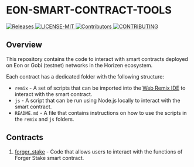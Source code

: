 # EON-SMART-CONTRACT-TOOLS
<p >
    <a href= "https://github.com/HorizenOfficial/eon-smartcontract-tools/releases">
        <img src="https://img.shields.io/badge/release-2.0.0-red" alt="Releases">
    </a>
    <a href="https://github.com/HorizenOfficial/eon-smartcontract-tools/blob/main/LICENSE">
        <img src="https://img.shields.io/badge/license-MIT-blue" alt="LICENSE-MIT">
    </a>
    <a href="https://github.com/HorizenOfficial/eon-smartcontract-tools/graphs/contributors">
        <img src="https://img.shields.io/badge/contributors-green" alt="Contributors">
    </a>
    <a href="https://github.com/HorizenOfficial/eon-smartcontract-tools/blob/main/CONTRIBUTING.md">
        <img src="https://img.shields.io/badge/PRs-welcome-brightgreen" alt="CONTRIBUTING">
    </a>
</p>

## Overview

This repository contains the code to interact with smart contracts deployed on Eon or Gobi (testnet) networks in the 
Horizen ecosystem.

Each contract has a dedicated folder with the following structure:
- `remix` - A set of scripts that can be imported into the [Web Remix IDE](https://remix.ethereum.org/) to interact with the smart contract.
- `js` - A script that can be run using Node.js locally to interact with the smart contract.
- `README.md` - A file that contains instructions on how to use the scripts in the `remix` and `js` folders.

## Contracts

1. [forger_stake](./contracts/forger_stake) - Code that allows users to interact with the functions of Forger Stake smart contract.
